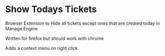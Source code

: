# Show Todays Tickets
Browser Extension to Hide all tickets except ones that are created today in Manage Engine

Written for firefox but should work with chrome

Adds a context menu on right click.
